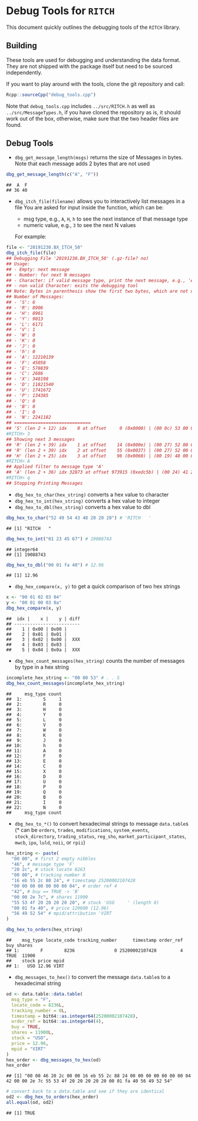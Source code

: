 
# Debug Tools for `RITCH`

This document quickly outlines the debugging tools of the `RITCH`
library.

## Building

These tools are used for debugging and understanding the data format.
They are not shipped with the package itself but need to be sourced
independently.

If you want to play around with the tools, clone the git repository and
call:

``` r
Rcpp::sourceCpp("debug_tools.cpp")
```

Note that `debug_tools.cpp` includes `../src/RITCH.h` as well as
`../src/MessageTypes.h`, if you have cloned the repository as is, it
should work out of the box, otherwise, make sure that the two header
files are found.

## Debug Tools

-   `dbg_get_message_length(msgs)` returns the size of Messages in
    bytes. Note that each message adds 2 bytes that are not used

``` r
dbg_get_message_length(c("A", "F"))
```

    ##  A  F 
    ## 36 40

-   `dbg_itch_file(filename)` allows you to interactively list messages
    in a file You are asked for input inside the function, which can be:

    -   msg type, e.g., `A`, `H`, `h` to see the next instance of that
        message type
    -   numeric value, e.g., `3` to see the next N values

    For example:

``` r
file <- "20191230.BX_ITCH_50"
dbg_itch_file(file)
## Debugging File '20191230.BX_ITCH_50' (.gz-file? no)
## Usage:
## - Empty: next message
## - Number: for next N messages
## - Character: if valid message type, print the next message, e.g., 'A' for add order
## - non valid Character: exits the debugging tool
## Note: Bytes in parenthesis show the first two bytes, which are not used!
## Number of Messages:
## - 'S': 6
## - 'R': 8906
## - 'H': 8961
## - 'Y': 9013
## - 'L': 6171
## - 'V': 1
## - 'W': 0
## - 'K': 0
## - 'J': 0
## - 'h': 0
## - 'A': 12210139
## - 'F': 45058
## - 'E': 578839
## - 'C': 2686
## - 'X': 348198
## - 'D': 11821540
## - 'U': 1741672
## - 'P': 134385
## - 'Q': 0
## - 'B': 0
## - 'I': 0
## - 'N': 2241182
## =============================
## 'S' (len 2 + 12) idx    0 at offset     0 (0x0000) | (00 0c) 53 00 00 00 00 0a 2d f4 92 1d 67 4f 
#RITCH> 3
## Showing next 3 messages
## 'R' (len 2 + 39) idx    1 at offset    14 (0x000e) | (00 27) 52 00 01 00 00 0a 66 a0 e0 dc 44 41 20 20 20 20 20 20 20 4e 20 00 00 00 64 4e 43 5a 20 50 4e 20 31 4e 00 00 00 00 4e 
## 'R' (len 2 + 39) idx    2 at offset    55 (0x0037) | (00 27) 52 00 02 00 00 0a 66 a0 e2 c8 6c 41 41 20 20 20 20 20 20 4e 20 00 00 00 64 4e 43 5a 20 50 4e 20 31 4e 00 00 00 01 4e 
## 'H' (len 2 + 25) idx    3 at offset    96 (0x0060) | (00 19) 48 00 01 00 00 0a 66 a0 e4 ff bd 41 20 20 20 20 20 20 20 54 20 20 20 20 20 
#RITCH> A
## Applied filter to message type 'A'
## 'A' (len 2 + 36) idx 32873 at offset 973915 (0xedc5b) | (00 24) 41 20 2c 00 00 16 eb 55 2c 88 24 00 00 00 00 00 00 00 04 42 00 00 2e 7c 55 53 4f 20 20 20 20 20 00 01 fa 40 
#RITCH> q
## Stopping Printing Messages
```

-   `dbg_hex_to_char(hex_string)` converts a hex value to character
-   `dbg_hex_to_int(hex_string)` converts a hex value to integer
-   `dbg_hex_to_dbl(hex_string)` converts a hex value to dbl

``` r
dbg_hex_to_char("52 49 54 43 48 20 20 20") # 'RITCH   '
```

    ## [1] "RITCH   "

``` r
dbg_hex_to_int("01 23 45 67") # 19088743
```

    ## integer64
    ## [1] 19088743

``` r
dbg_hex_to_dbl("00 01 fa 40") # 12.96
```

    ## [1] 12.96

-   `dbg_hex_compare(x, y)` to get a quick comparison of two hex strings

``` r
x <- "00 01 02 03 04"
y <- "00 01 00 03 0a"
dbg_hex_compare(x, y)
```

    ##  idx |    x |    y | diff
    ## -------------------------
    ##    1 | 0x00 | 0x00 |     
    ##    2 | 0x01 | 0x01 |     
    ##    3 | 0x02 | 0x00 |  XXX
    ##    4 | 0x03 | 0x03 |     
    ##    5 | 0x04 | 0x0a |  XXX

-   `dbg_hex_count_messages(hex_string)` counts the number of messages
    by type in a hex string

``` r
incomplete_hex_string <- "00 00 53" # . . S
dbg_hex_count_messages(incomplete_hex_string)
```

    ##     msg_type count
    ##  1:        S     1
    ##  2:        R     0
    ##  3:        H     0
    ##  4:        Y     0
    ##  5:        L     0
    ##  6:        V     0
    ##  7:        W     0
    ##  8:        K     0
    ##  9:        J     0
    ## 10:        h     0
    ## 11:        A     0
    ## 12:        F     0
    ## 13:        E     0
    ## 14:        C     0
    ## 15:        X     0
    ## 16:        D     0
    ## 17:        U     0
    ## 18:        P     0
    ## 19:        Q     0
    ## 20:        B     0
    ## 21:        I     0
    ## 22:        N     0
    ##     msg_type count

-   `dbg_hex_to_*()` to convert hexadecimal strings to message
    `data.table`s (\* can be `orders`, `trades`, `modifications`,
    `system_events`, `stock_directory`, `trading_status`, `reg_sho`,
    `market_participant_states`, `mwcb`, `ipo`, `luld`, `noii`, or
    `rpii`)

``` r
hex_string <- paste(
  "00 00", # first 2 empty nibbles
  "46", # message type 'F'
  "20 2c", # stock locate 8263
  "00 00", # tracking number 0
  "16 eb 55 2c 88 24", # timestamp 25200002107428
  "00 00 00 00 00 00 00 04", # order ref 4
  "42", # buy == TRUE -> 'B'
  "00 00 2e 7c", # shares 11900
  "55 53 4f 20 20 20 20 20", # stock 'USO     ' (length 8)
  "00 01 fa 40", # price 129600 (12.96)
  "56 49 52 54" # mpid/attribution 'VIRT
)

dbg_hex_to_orders(hex_string)
```

    ##    msg_type locate_code tracking_number      timestamp order_ref  buy shares
    ## 1:        F        8236               0 25200002107428         4 TRUE  11900
    ##    stock price mpid
    ## 1:   USO 12.96 VIRT

-   `dbg_messages_to_hex()` to convert the message `data.table`s to a
    hexadecimal string

``` r
od <- data.table::data.table(
  msg_type = "F",
  locate_code = 8236L,
  tracking_number = 0L,
  timestamp = bit64::as.integer64(25200002107428),
  order_ref = bit64::as.integer64(4),
  buy = TRUE,
  shares = 11900L,
  stock = "USO",
  price = 12.96,
  mpid = "VIRT"
)
hex_order <- dbg_messages_to_hex(od)
hex_order
```

    ## [1] "00 00 46 20 2c 00 00 16 eb 55 2c 88 24 00 00 00 00 00 00 00 04 42 00 00 2e 7c 55 53 4f 20 20 20 20 20 00 01 fa 40 56 49 52 54"

``` r
# convert back to a data.table and see if they are identical
od2 <- dbg_hex_to_orders(hex_order)
all.equal(od, od2)
```

    ## [1] TRUE
